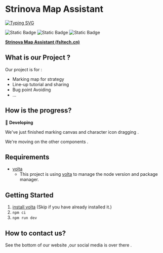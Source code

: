 # Strinova Map Assistant

[![Typing SVG](https://readme-typing-svg.demolab.com?font=Fira+Code&pause=1000&color=38C2FF&width=435&lines=Map+Marking;Strategy+Discussing;Lineup+Learning)](https://git.io/typing-svg)

![Static Badge](https://img.shields.io/badge/React.js-blue)  ![Static Badge](https://img.shields.io/badge/Typescript-blue)  ![Static Badge](https://img.shields.io/badge/License-GPL3.0-orange)

[**Strinova Map Assistant (fsltech.cn)**](https://strinova.fsltech.cn/)

## What is our Project ?

Our project is for :

- Marking map for strategy
- Line-up tutorial and sharing
- Bug point Avoiding
- …

## How is the progress?

🚧 **Developing**

We've just finished marking canvas and character icon dragging .

We're moving on the other components .

## Requirements

- [volta](https://volta.sh)
  - This project is using [volta](https://volta.sh/) to manage the node version and package manager.

## Getting Started

1. [install volta](https://docs.volta.sh/guide/getting-started) (Skip if you have already installed it.)
2. `npm ci`
3. `npm run dev`

## How to contact us?

See the bottom of our website ,our social media is over there .
